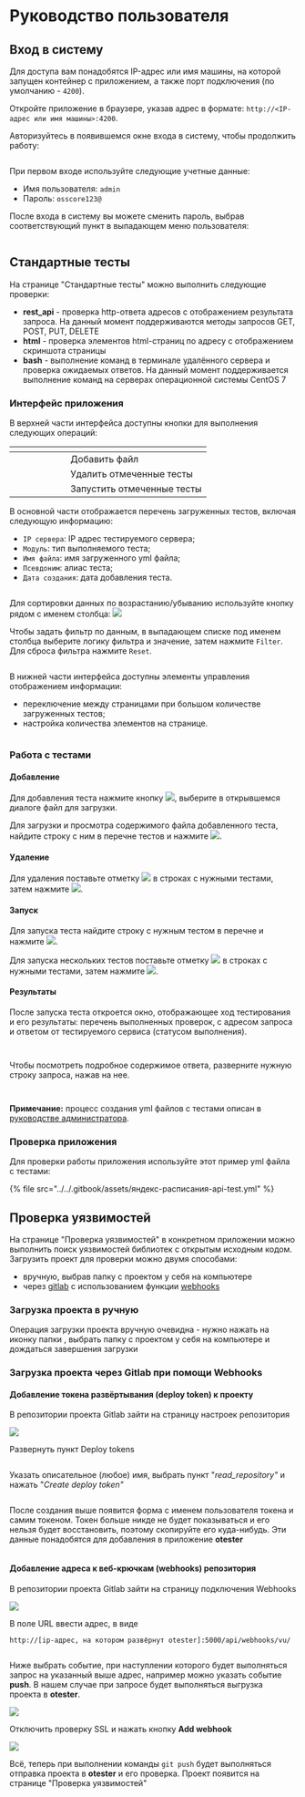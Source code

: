 # Руководство пользователя

## Вход в систему <a href="#login" id="login"></a>

Для доступа вам понадобятся IP-адрес или имя машины, на которой запущен контейнер с приложением, а также порт подключения (по умолчанию - `4200`).

Откройте приложение в браузере, указав адрес в формате: `http://<IP-адрес или имя машины>:4200`.

Авторизуйтесь в появившемся окне входа в систему, чтобы продолжить работу:

<figure><img src="../../.gitbook/assets/login.png" alt=""><figcaption></figcaption></figure>

При первом входе используйте следующие учетные данные:

* Имя пользователя: `admin`
* Пароль: `osscore123@`

После входа в систему вы можете сменить пароль, выбрав соответствующий пункт в выпадающем меню пользователя:

<figure><img src="../../.gitbook/assets/user-menu.png" alt=""><figcaption></figcaption></figure>

## Стандартные тесты <a href="#interface" id="interface"></a>

На странице "Стандартные тесты" можно выполнить следующие проверки:

* **rest\_api** - проверка http-ответа адресов с отображением результата запроса. На данный момент поддерживаются методы запросов GET, POST, PUT, DELETE
* **html** - проверка элементов html-страниц по адресу с отображением скриншота страницы
* **bash** - выполнение команд в терминале удалённого сервера и проверка ожидаемых ответов. На данный момент поддерживается выполнение команд на серверах операционной системы CentOS 7

### Интерфейс приложения

В верхней части интерфейса доступны кнопки для выполнения следующих операций:

<table data-header-hidden><thead><tr><th width="83" align="center"></th><th></th></tr></thead><tbody><tr><td align="center"><img src="../../.gitbook/assets/add-test (1).png" alt=""></td><td>Добавить файл</td></tr><tr><td align="center"><img src="../../.gitbook/assets/delete-test.png" alt=""></td><td>Удалить отмеченные тесты</td></tr><tr><td align="center"><img src="../../.gitbook/assets/run-tests.png" alt=""></td><td>Запустить отмеченные тесты</td></tr></tbody></table>

В основной части отображается перечень загруженных тестов, включая следующую информацию:

* `IP сервера`: IP адрес тестируемого сервера;
* `Модуль`: тип выполняемого теста;
* `Имя файла`: имя загруженного yml файла;
* `Псевдоним`: алиас теста;
* `Дата создания`: дата добавления теста.

<figure><img src="../../.gitbook/assets/main.png" alt=""><figcaption></figcaption></figure>

Для сортировки данных по возрастанию/убыванию используйте кнопку рядом с именем столбца: ![](../../.gitbook/assets/sort.png)

Чтобы задать фильтр по данным, в выпадающем списке под именем столбца выберите логику фильтра и значение, затем нажмите `Filter`. Для сброса фильтра нажмите `Reset`.

<figure><img src="../../.gitbook/assets/filter.png" alt=""><figcaption></figcaption></figure>

В нижней части интерфейса доступны элементы управления отображением информации:

* переключение между страницами при большом количестве загруженных тестов;
* настройка количества элементов на странице.

<figure><img src="../../.gitbook/assets/footer.png" alt=""><figcaption></figcaption></figure>

### Работа с тестами <a href="#tests" id="tests"></a>

#### Добавление <a href="#add" id="add"></a>

Для добавления теста нажмите кнопку ![](<../../.gitbook/assets/add-test (1).png>), выберите в открывшемся диалоге файл для загрузки.

Для загрузки и просмотра содержимого файла добавленного теста, найдите строку с ним в перечне тестов и нажмите ![](../../.gitbook/assets/download.png).

#### Удаление <a href="#remove" id="remove"></a>

Для удаления поставьте отметку ![](../../.gitbook/assets/checkbox.png) в строках с нужными тестами, затем нажмите ![](../../.gitbook/assets/delete-test.png).

#### Запуск <a href="#run" id="run"></a>

Для запуска теста найдите строку с нужным тестом в перечне и нажмите ![](../../.gitbook/assets/test-run.png).

Для запуска нескольких тестов поставьте отметку ![](../../.gitbook/assets/checkbox.png) в строках с нужными тестами, затем нажмите ![](../../.gitbook/assets/run-tests.png).

#### Результаты <a href="#results" id="results"></a>

После запуска теста откроется окно, отображающее ход тестирования и его результаты: перечень выполненных проверок, с адресом запроса и ответом от тестируемого сервиса (статусом выполнения).

<figure><img src="../../.gitbook/assets/test-api.png" alt=""><figcaption></figcaption></figure>

<figure><img src="../../.gitbook/assets/test-html.png" alt=""><figcaption></figcaption></figure>

Чтобы посмотреть подробное содержимое ответа, разверните нужную строку запроса, нажав на нее.

<figure><img src="../../.gitbook/assets/test-api-success.png" alt=""><figcaption></figcaption></figure>

<figure><img src="../../.gitbook/assets/test-html-fail.png" alt=""><figcaption></figcaption></figure>

**Примечание:** процесс создания yml файлов с тестами описан в [руководстве администратора](admin-guide.md).

### Проверка приложения <a href="#verify" id="verify"></a>

Для проверки работы приложения используйте этот пример yml файла с тестами:

{% file src="../../.gitbook/assets/яндекс-расписания-api-test.yml" %}

## Проверка уязвимостей

На странице "Проверка уязвимостей" в конкретном приложении можно выполнить поиск уязвимостей библиотек с открытым исходным кодом. Загрузить проект для проверки можно двумя способами:

* вручную, выбрав папку с проектом у себя на компьютере
* через [gitlab](https://about.gitlab.com/) с использованием функции [webhooks](https://docs.gitlab.com/ee/user/project/integrations/webhooks.html)

### Загрузка проекта в ручную

Операция загрузки проекта вручную очевидна - нужно нажать на иконку папки <img src="../../.gitbook/assets/image.png" alt="" data-size="line">, выбрать папку с проектом у себя на компьютере и дождаться завершения загрузки

### Загрузка проекта через Gitlab при помощи Webhooks

#### Добавление токена развёртывания (deploy token) к проекту

В репозитории проекта Gitlab зайти на страницу настроек репозитория

![](<../../.gitbook/assets/image (6).png>)

Развернуть пункт Deploy tokens

<figure><img src="../../.gitbook/assets/image (7).png" alt=""><figcaption></figcaption></figure>

Указать описательное (любое) имя, выбрать пункт "_read\_repository"_ и нажать "_Create deploy token"_

<figure><img src="../../.gitbook/assets/image (8).png" alt=""><figcaption></figcaption></figure>

После создания выше появится форма с именем пользователя токена и самим токеном. Токен больше никде не будет показываться и его нельзя будет восстановить, поэтому скопируйте его куда-нибудь. Эти данные понадобятся для добавления в приложение **otester**

<figure><img src="../../.gitbook/assets/image (9).png" alt=""><figcaption></figcaption></figure>

#### Добавление адреса к веб-крючкам (webhooks) репозитория

В репозитории проекта Gitlab зайти на страницу подключения Webhooks

![](<../../.gitbook/assets/image (1).png>)

В поле URL ввести адрес, в виде&#x20;

`http://[ip-адрес, на котором развёрнут otester]:5000/api/webhooks/vu/`

<figure><img src="../../.gitbook/assets/image (2).png" alt=""><figcaption></figcaption></figure>

Ниже выбрать событие, при наступлении которого будет выполняться запрос на указанный выше адрес, например можно указать событие **push**. В нашем случае при запросе будет выполняться выгрузка проекта в **otester**.

![](<../../.gitbook/assets/image (3).png>)

Отключить проверку SSL и нажать кнопку **Add webhook**

![](<../../.gitbook/assets/image (4).png>)

Всё, теперь при выполнении команды `git push` будет выполняться отправка проекта в **otester** и его проверка. Проект появится на странице "Проверка уязвимостей"



